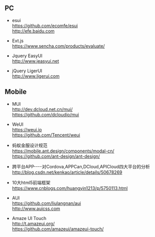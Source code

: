 ## PC  
* esui  
https://github.com/ecomfe/esui  
http://efe.baidu.com  

* Ext.js  
https://www.sencha.com/products/evaluate/  

* Jquery EasyUI  
http://www.jeasyui.net  

* jQuery LigerUI  
http://www.ligerui.com  

## Mobile  
* MUI    
http://dev.dcloud.net.cn/mui/  
https://github.com/dcloudio/mui  

* WeUI   
https://weui.io  
https://github.com/Tencent/weui  

* 蚂蚁金服设计规范  
https://mobile.ant.design/components/modal-cn/  
https://github.com/ant-design/ant-design/  

* 跨平台APP----对Cordova,APPCan,DCloud,APICloud四大平台的分析  
http://blog.csdn.net/kenkao/article/details/50678269  

* 10大html5前端框架  
https://www.cnblogs.com/huangyin1213/p/5750113.html  

* AUI  
https://github.com/liulangnan/aui  
http://www.auicss.com  

* Amaze UI Touch    
http://t.amazeui.org/  
https://github.com/amazeui/amazeui-touch/  
